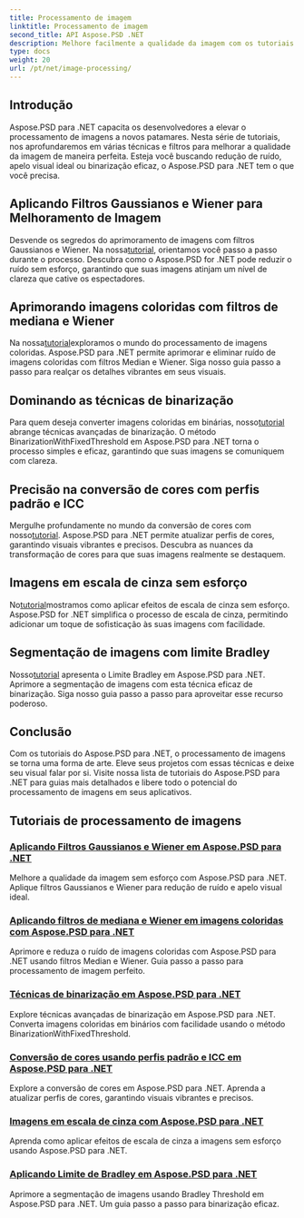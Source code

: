 ```yaml
---
title: Processamento de imagem
linktitle: Processamento de imagem
second_title: API Aspose.PSD .NET
description: Melhore facilmente a qualidade da imagem com os tutoriais do Aspose.PSD para .NET. Aprenda técnicas como filtros Gaussianos e Wiener, conversão de cores, binarização e muito mais.
type: docs
weight: 20
url: /pt/net/image-processing/
---
```


## Introdução

Aspose.PSD para .NET capacita os desenvolvedores a elevar o processamento de imagens a novos patamares. Nesta série de tutoriais, nos aprofundaremos em várias técnicas e filtros para melhorar a qualidade da imagem de maneira perfeita. Esteja você buscando redução de ruído, apelo visual ideal ou binarização eficaz, o Aspose.PSD para .NET tem o que você precisa.

## Aplicando Filtros Gaussianos e Wiener para Melhoramento de Imagem
 Desvende os segredos do aprimoramento de imagens com filtros Gaussianos e Wiener. Na nossa[tutorial](./apply-gaussian-wiener-filters/), orientamos você passo a passo durante o processo. Descubra como o Aspose.PSD for .NET pode reduzir o ruído sem esforço, garantindo que suas imagens atinjam um nível de clareza que cative os espectadores.

## Aprimorando imagens coloridas com filtros de mediana e Wiener
 Na nossa[tutorial](./apply-median-wiener-filters-color-images/)exploramos o mundo do processamento de imagens coloridas. Aspose.PSD para .NET permite aprimorar e eliminar ruído de imagens coloridas com filtros Median e Wiener. Siga nosso guia passo a passo para realçar os detalhes vibrantes em seus visuais.

## Dominando as técnicas de binarização
 Para quem deseja converter imagens coloridas em binárias, nosso[tutorial](./binarization-techniques/) abrange técnicas avançadas de binarização. O método BinarizationWithFixedThreshold em Aspose.PSD para .NET torna o processo simples e eficaz, garantindo que suas imagens se comuniquem com clareza.

## Precisão na conversão de cores com perfis padrão e ICC
 Mergulhe profundamente no mundo da conversão de cores com nosso[tutorial](./color-conversion-default-icc-profiles/). Aspose.PSD para .NET permite atualizar perfis de cores, garantindo visuais vibrantes e precisos. Descubra as nuances da transformação de cores para que suas imagens realmente se destaquem.

## Imagens em escala de cinza sem esforço
 No[tutorial](./grayscaling-images/)mostramos como aplicar efeitos de escala de cinza sem esforço. Aspose.PSD for .NET simplifica o processo de escala de cinza, permitindo adicionar um toque de sofisticação às suas imagens com facilidade.

## Segmentação de imagens com limite Bradley
 Nosso[tutorial](./apply-bradley-threshold/) apresenta o Limite Bradley em Aspose.PSD para .NET. Aprimore a segmentação de imagens com esta técnica eficaz de binarização. Siga nosso guia passo a passo para aproveitar esse recurso poderoso.

## Conclusão
Com os tutoriais do Aspose.PSD para .NET, o processamento de imagens se torna uma forma de arte. Eleve seus projetos com essas técnicas e deixe seu visual falar por si. Visite nossa lista de tutoriais do Aspose.PSD para .NET para guias mais detalhados e libere todo o potencial do processamento de imagens em seus aplicativos.

## Tutoriais de processamento de imagens
### [Aplicando Filtros Gaussianos e Wiener em Aspose.PSD para .NET](./apply-gaussian-wiener-filters/)
Melhore a qualidade da imagem sem esforço com Aspose.PSD para .NET. Aplique filtros Gaussianos e Wiener para redução de ruído e apelo visual ideal.
### [Aplicando filtros de mediana e Wiener em imagens coloridas com Aspose.PSD para .NET](./apply-median-wiener-filters-color-images/)
Aprimore e reduza o ruído de imagens coloridas com Aspose.PSD para .NET usando filtros Median e Wiener. Guia passo a passo para processamento de imagem perfeito.
### [Técnicas de binarização em Aspose.PSD para .NET](./binarization-techniques/)
Explore técnicas avançadas de binarização em Aspose.PSD para .NET. Converta imagens coloridas em binários com facilidade usando o método BinarizationWithFixedThreshold.
### [Conversão de cores usando perfis padrão e ICC em Aspose.PSD para .NET](./color-conversion-default-icc-profiles/)
Explore a conversão de cores em Aspose.PSD para .NET. Aprenda a atualizar perfis de cores, garantindo visuais vibrantes e precisos.
### [Imagens em escala de cinza com Aspose.PSD para .NET](./grayscaling-images/)
Aprenda como aplicar efeitos de escala de cinza a imagens sem esforço usando Aspose.PSD para .NET.
### [Aplicando Limite de Bradley em Aspose.PSD para .NET](./apply-bradley-threshold/)
Aprimore a segmentação de imagens usando Bradley Threshold em Aspose.PSD para .NET. Um guia passo a passo para binarização eficaz.